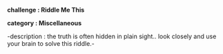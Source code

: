 **challenge : Riddle Me This**

**category : Miscellaneous**

-description :  the truth is often hidden in plain sight.. look closely and use your brain to solve this riddle.-

